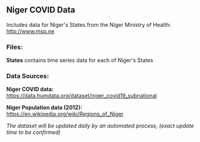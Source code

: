 ## Niger COVID Data

Includes data for Niger's States from the Niger Ministry of Health: http://www.msp.ne
 
 
### Files:

**States** contains time series data for each of Niger's States


### Data Sources:

**Niger COVID data:** https://data.humdata.org/dataset/niger_covid19_subnational

**Niger Population data (2012):** https://en.wikipedia.org/wiki/Regions_of_Niger


_The dataset will be updated daily by an automated process, (exact update time to be confirmed)_
